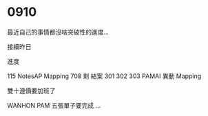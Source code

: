 # 0910

最近自己的事情都沒啥突破性的進度...

接續昨日

進度

115
NotesAP Mapping
708 剩 結案
301 302 303
PAMAI 異動 Mapping

雙十連價要加班了

WANHON PAM 五張單子要完成 ...